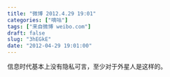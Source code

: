 ```yaml
---
title: "微博 2012.4.29 19:01"
categories: ["嘀咕"]
tags: ["来自微博 weibo.com"]
draft: false
slug: "3hEGkE"
date: "2012-04-29 19:01:00"
---
```


<p>信息时代基本上没有隐私可言，至少对于外星人是这样的。 ​​​​</p>
